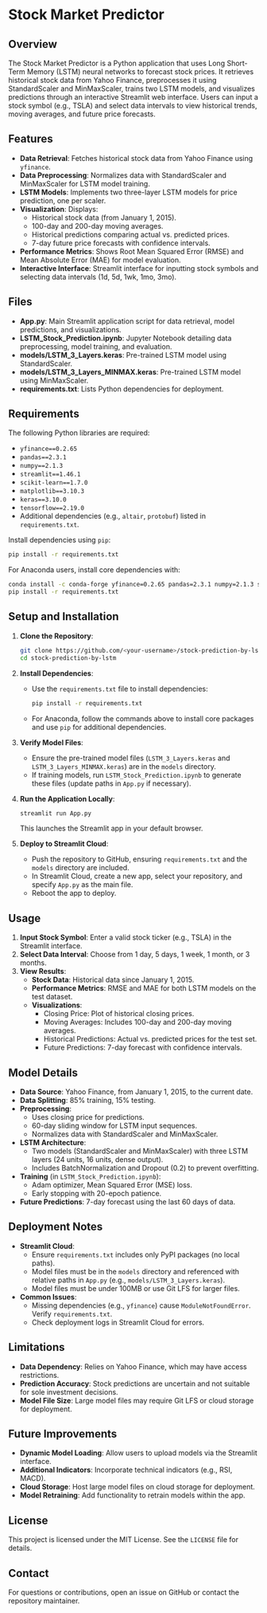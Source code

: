 # Stock Market Predictor

## Overview
The Stock Market Predictor is a Python application that uses Long Short-Term Memory (LSTM) neural networks to forecast stock prices. It retrieves historical stock data from Yahoo Finance, preprocesses it using StandardScaler and MinMaxScaler, trains two LSTM models, and visualizes predictions through an interactive Streamlit web interface. Users can input a stock symbol (e.g., TSLA) and select data intervals to view historical trends, moving averages, and future price forecasts.

## Features
- **Data Retrieval**: Fetches historical stock data from Yahoo Finance using `yfinance`.
- **Data Preprocessing**: Normalizes data with StandardScaler and MinMaxScaler for LSTM model training.
- **LSTM Models**: Implements two three-layer LSTM models for price prediction, one per scaler.
- **Visualization**: Displays:
  - Historical stock data (from January 1, 2015).
  - 100-day and 200-day moving averages.
  - Historical predictions comparing actual vs. predicted prices.
  - 7-day future price forecasts with confidence intervals.
- **Performance Metrics**: Shows Root Mean Squared Error (RMSE) and Mean Absolute Error (MAE) for model evaluation.
- **Interactive Interface**: Streamlit interface for inputting stock symbols and selecting data intervals (1d, 5d, 1wk, 1mo, 3mo).

## Files
- **App.py**: Main Streamlit application script for data retrieval, model predictions, and visualizations.
- **LSTM_Stock_Prediction.ipynb**: Jupyter Notebook detailing data preprocessing, model training, and evaluation.
- **models/LSTM_3_Layers.keras**: Pre-trained LSTM model using StandardScaler.
- **models/LSTM_3_Layers_MINMAX.keras**: Pre-trained LSTM model using MinMaxScaler.
- **requirements.txt**: Lists Python dependencies for deployment.

## Requirements
The following Python libraries are required:
- `yfinance==0.2.65`
- `pandas==2.3.1`
- `numpy==2.1.3`
- `streamlit==1.46.1`
- `scikit-learn==1.7.0`
- `matplotlib==3.10.3`
- `keras==3.10.0`
- `tensorflow==2.19.0`
- Additional dependencies (e.g., `altair`, `protobuf`) listed in `requirements.txt`.

Install dependencies using `pip`:
```bash
pip install -r requirements.txt
```

For Anaconda users, install core dependencies with:
```bash
conda install -c conda-forge yfinance=0.2.65 pandas=2.3.1 numpy=2.1.3 streamlit=1.46.1 scikit-learn=1.7.0 matplotlib=3.10.3 keras=3.10.0 tensorflow=2.19.0
pip install -r requirements.txt
```

## Setup and Installation
1. **Clone the Repository**:
   ```bash
   git clone https://github.com/<your-username>/stock-prediction-by-lstm.git
   cd stock-prediction-by-lstm
   ```

2. **Install Dependencies**:
   - Use the `requirements.txt` file to install dependencies:
     ```bash
     pip install -r requirements.txt
     ```
   - For Anaconda, follow the commands above to install core packages and use `pip` for additional dependencies.

3. **Verify Model Files**:
   - Ensure the pre-trained model files (`LSTM_3_Layers.keras` and `LSTM_3_Layers_MINMAX.keras`) are in the `models` directory.
   - If training models, run `LSTM_Stock_Prediction.ipynb` to generate these files (update paths in `App.py` if necessary).

4. **Run the Application Locally**:
   ```bash
   streamlit run App.py
   ```
   This launches the Streamlit app in your default browser.

5. **Deploy to Streamlit Cloud**:
   - Push the repository to GitHub, ensuring `requirements.txt` and the `models` directory are included.
   - In Streamlit Cloud, create a new app, select your repository, and specify `App.py` as the main file.
   - Reboot the app to deploy.

## Usage
1. **Input Stock Symbol**: Enter a valid stock ticker (e.g., TSLA) in the Streamlit interface.
2. **Select Data Interval**: Choose from 1 day, 5 days, 1 week, 1 month, or 3 months.
3. **View Results**:
   - **Stock Data**: Historical data since January 1, 2015.
   - **Performance Metrics**: RMSE and MAE for both LSTM models on the test dataset.
   - **Visualizations**:
     - Closing Price: Plot of historical closing prices.
     - Moving Averages: Includes 100-day and 200-day moving averages.
     - Historical Predictions: Actual vs. predicted prices for the test set.
     - Future Predictions: 7-day forecast with confidence intervals.

## Model Details
- **Data Source**: Yahoo Finance, from January 1, 2015, to the current date.
- **Data Splitting**: 85% training, 15% testing.
- **Preprocessing**:
  - Uses closing price for predictions.
  - 60-day sliding window for LSTM input sequences.
  - Normalizes data with StandardScaler and MinMaxScaler.
- **LSTM Architecture**:
  - Two models (StandardScaler and MinMaxScaler) with three LSTM layers (24 units, 16 units, dense output).
  - Includes BatchNormalization and Dropout (0.2) to prevent overfitting.
- **Training** (in `LSTM_Stock_Prediction.ipynb`):
  - Adam optimizer, Mean Squared Error (MSE) loss.
  - Early stopping with 20-epoch patience.
- **Future Predictions**: 7-day forecast using the last 60 days of data.

## Deployment Notes
- **Streamlit Cloud**:
  - Ensure `requirements.txt` includes only PyPI packages (no local paths).
  - Model files must be in the `models` directory and referenced with relative paths in `App.py` (e.g., `models/LSTM_3_Layers.keras`).
  - Model files must be under 100MB or use Git LFS for larger files.
- **Common Issues**:
  - Missing dependencies (e.g., `yfinance`) cause `ModuleNotFoundError`. Verify `requirements.txt`.
  - Check deployment logs in Streamlit Cloud for errors.

## Limitations
- **Data Dependency**: Relies on Yahoo Finance, which may have access restrictions.
- **Prediction Accuracy**: Stock predictions are uncertain and not suitable for sole investment decisions.
- **Model File Size**: Large model files may require Git LFS or cloud storage for deployment.

## Future Improvements
- **Dynamic Model Loading**: Allow users to upload models via the Streamlit interface.
- **Additional Indicators**: Incorporate technical indicators (e.g., RSI, MACD).
- **Cloud Storage**: Host large model files on cloud storage for deployment.
- **Model Retraining**: Add functionality to retrain models within the app.

## License
This project is licensed under the MIT License. See the `LICENSE` file for details.

## Contact
For questions or contributions, open an issue on GitHub or contact the repository maintainer.